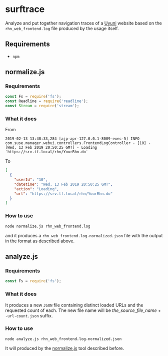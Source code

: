 # surftrace
Analyze and put together navigation traces of a [Uyuni](https://github.com/uyuni-project/uyuni) website based on the `rhn_web_frontend.log` file produced by the usage itself.

## Requirements
- `npm`


## normalize.js

### Requirements
```javascript
const Fs = require('fs');
const Readline = require('readline');
const Stream = require('stream');
```

### What it does
From
```
2019-02-13 13:48:33,284 [ajp-apr-127.0.0.1-8009-exec-5] INFO  com.suse.manager.webui.controllers.FrontendLogController - [10] - [Wed, 13 Feb 2019 20:50:25 GMT] - Loading `https://srv.tf.local/rhn/YourRhn.do`
```

To
```JSON
[
  {
    "userId": "10",
    "datetime": "Wed, 13 Feb 2019 20:50:25 GMT",
    "action": "Loading",
    "url": "https://srv.tf.local/rhn/YourRhn.do"
  }
]
```

### How to use
```
node normalize.js rhn_web_frontend.log
```

and it produces a `rhn_web_frontend.log-normalized.json` file with the output in the format as described above.


## analyze.js

### Requirements
```javascript
const Fs = require('fs');
```

### What it does
It produces a new `JSON` file containing distinct loaded URLs and the requested count of each. The new file name will be *the_source_file_name* + `-url-count.json` suffix.

### How to use

```
node analyze.js rhn_web_frontend.log-normalized.json
```

It will produced by the [normalize.js](#normalizejs) tool described before.